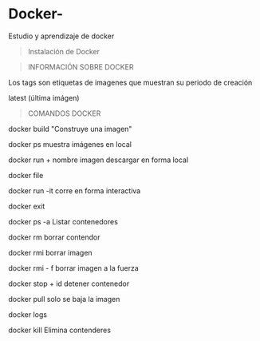 # Docker-

Estudio y aprendizaje de docker 

>Instalación de Docker 

>INFORMACIÓN SOBRE DOCKER 

Los tags son etiquetas de imagenes que muestran su periodo de creación 

latest  (última imágen)

>COMANDOS DOCKER 

docker build    "Construye una imagen"

docker ps        muestra imágenes en local 

docker run  + nombre imagen   descargar en forma local 

docker file 

docker run -it corre en forma interactiva 

docker exit 

docker ps -a Listar contenedores 

docker rm    borrar contendor

docker rmi   borrar imagen

docker rmi - f borrar imagen a la fuerza
 
docker stop + id   detener contenedor 

docker pull solo se baja la imagen 

docker logs

docker kill  Elimina contenderes
